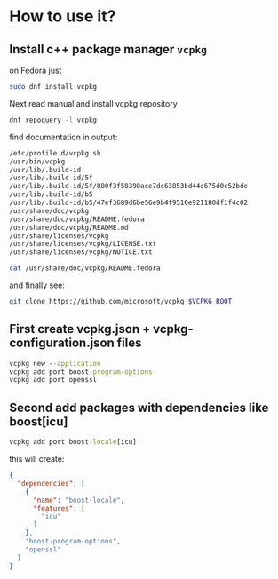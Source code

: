 # How to use it?
## Install c++ package manager `vcpkg`
on Fedora just 
```bash
sudo dnf install vcpkg
```
Next read manual and install vcpkg repository 
```bash
dnf repoquery -l vcpkg
```
find documentation in output:
```bash
/etc/profile.d/vcpkg.sh
/usr/bin/vcpkg
/usr/lib/.build-id
/usr/lib/.build-id/5f
/usr/lib/.build-id/5f/880f3f58398ace7dc63853bd44c675d0c52bde
/usr/lib/.build-id/b5
/usr/lib/.build-id/b5/47ef3689d6be56e9b4f9510e921180df1f4c02
/usr/share/doc/vcpkg
/usr/share/doc/vcpkg/README.fedora
/usr/share/doc/vcpkg/README.md
/usr/share/licenses/vcpkg
/usr/share/licenses/vcpkg/LICENSE.txt
/usr/share/licenses/vcpkg/NOTICE.txt
```
```bash
cat /usr/share/doc/vcpkg/README.fedora
```
and finally see:
```bash
git clone https://github.com/microsoft/vcpkg $VCPKG_ROOT
```
## First create vcpkg.json + vcpkg-configuration.json files

```cmd
vcpkg new --application
vcpkg add port boost-program-options
vcpkg add port openssl
```
## Second add packages with dependencies like boost[icu]
```cmd
vcpkg add port boost-locale[icu]
```
this will create:

```json
{
  "dependencies": [
    {
      "name": "boost-locale",
      "features": [
        "icu"
      ]
    },
    "boost-program-options",
    "openssl"
  ]
}
```


